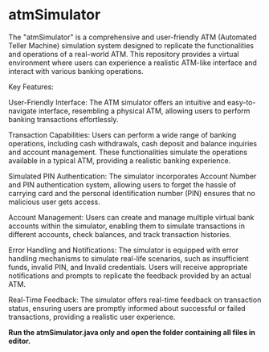 # atmSimulator
The "atmSimulator" is a comprehensive and user-friendly ATM (Automated Teller Machine) simulation system designed to replicate the functionalities and operations of a real-world ATM. This repository provides a virtual environment where users can experience a realistic ATM-like interface and interact with various banking operations.

Key Features:

User-Friendly Interface: The ATM simulator offers an intuitive and easy-to-navigate interface, resembling a physical ATM, allowing users to perform banking transactions effortlessly.

Transaction Capabilities: Users can perform a wide range of banking operations, including cash withdrawals, cash deposit and balance inquiries and account management. These functionalities simulate the operations available in a typical ATM, providing a realistic banking experience.

Simulated PIN Authentication: The simulator incorporates Account Number and PIN authentication system, allowing users to forget the hassle of carrying card and the personal identification number (PIN) ensures that no malicious user gets access.

Account Management: Users can create and manage multiple virtual bank accounts within the simulator, enabling them to simulate transactions in different accounts, check balances, and track transaction histories.

Error Handling and Notifications: The simulator is equipped with error handling mechanisms to simulate real-life scenarios, such as insufficient funds, invalid PIN, and Invalid credentials. Users will receive appropriate notifications and prompts to replicate the feedback provided by an actual ATM.

Real-Time Feedback: The simulator offers real-time feedback on transaction status, ensuring users are promptly informed about successful or failed transactions, providing a realistic user experience.

**Run the atmSimulator.java only and open the folder containing all files in editor.**
